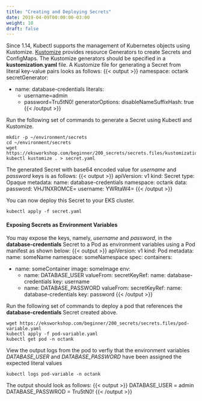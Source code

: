```yaml
---
title: "Creating and Deploying Secrets"
date: 2019-04-09T00:00:00-03:00
weight: 10
draft: false
---
```


Since 1.14, Kubectl supports the management of Kubernetes objects using Kustomize. [Kustomize](https://kubernetes.io/docs/tasks/manage-kubernetes-objects/kustomization/#overview-of-kustomize) provides resource Generators to create Secrets and ConfigMaps. The Kustomize generators should be specified in a **kustomization.yaml** file. A Kustomize file for generating a Secret from literal key-value pairs looks as follows:
{{< output >}}
namespace: octank
secretGenerator:
- name: database-credentials
  literals:
  - username=admin
  - password=Tru5tN0!
generatorOptions:
  disableNameSuffixHash: true
{{< /output >}}

Run the following set of commands to generate a Secret using Kubectl and Kustomize.
```
mkdir -p ~/environment/secrets
cd ~/environment/secrets
wget https://eksworkshop.com/beginner/200_secrets/secrets.files/kustomization.yaml
kubectl kustomize . > secret.yaml
```

The generated Secret with base64 encoded value for *username* and *password* keys is as follows:
{{< output >}}
apiVersion: v1
kind: Secret
type: Opaque
metadata:
  name: database-credentials
  namespace: octank
data:
  password: VHJ1NXROMCE=
  username: YWRtaW4=
{{< /output >}}


You can now deploy this Secret to your EKS cluster.
```
kubectl apply -f secret.yaml
```

#### Exposing Secrets as Environment Variables
You may expose the keys, namely, *username* and *password*, in the **database-credentials** Secret to a Pod as environment variables using a Pod manifest as shown below:
{{< output >}}
apiVersion: v1
kind: Pod
metadata:
  name: someName
  namespace: someNamespace
spec:
  containers:
  - name: someContainer
    image: someImage
    env:
    - name: DATABASE_USER
      valueFrom:
        secretKeyRef:
          name: database-credentials
          key: username
    - name: DATABASE_PASSWORD
      valueFrom:
        secretKeyRef:
          name: database-credentials
          key: password 
{{< /output >}}

Run the following set of commands to deploy a pod that references the **database-credentials** Secret created above.
```
wget https://eksworkshop.com/beginner/200_secrets/secrets.files/pod-variable.yaml
kubectl apply -f pod-variable.yaml
kubectl get pod -n octank
```

View the output logs from the pod to verfiy that the environment variables *DATABASE_USER* and *DATABASE_PASSWORD* have been assigned the expected literal values
```
kubectl logs pod-variable -n octank
```
The output should look as follows:
{{< output >}}
DATABASE_USER = admin
DATABASE_PASSWROD = Tru5tN0!
{{< /output >}}

